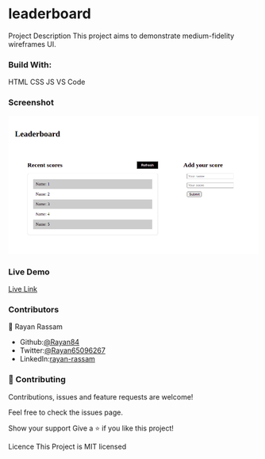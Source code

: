# leaderboard

Project Description
This project aims to demonstrate medium-fidelity wireframes UI.
### Build With:

HTML
CSS
JS
VS Code

### Screenshot
![Image of ](images/screenshot.png)

### Live Demo
[Live Link](https://rayan84.github.io/)


### Contributors

👤 Rayan Rassam

* Github:[@Rayan84](https://github.com/Rayan84)
* Twitter:[@Rayan65096267](https://twitter.com/Rayan65096267)
* LinkedIn:[rayan-rassam](https://www.linkedin.com/in/rayan-rassam/)

### 🤝 Contributing
Contributions, issues and feature requests are welcome!

Feel free to check the issues page.

Show your support
Give a ⭐️ if you like this project!

Licence
This Project is MIT licensed
